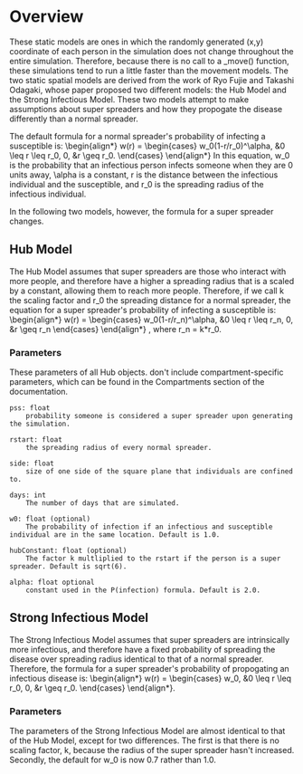 # Overview

These static models are ones in which the randomly generated (x,y) coordinate of each person in the simulation does not change throughout the entire simulation. Therefore, because there is no call to a _move() function, these simulations tend to run a little faster than the movement models. The two static spatial models are derived from the work of Ryo Fujie and Takashi Odagaki, whose paper proposed two different models: the Hub Model and the Strong Infectious Model. These two models attempt to make assumptions about super spreaders and how they propogate the disease differently than a normal spreader.

The default formula for a normal spreader's probability of infecting a susceptible is:
\begin{align*}
w(r) = \begin{cases}
    w_0(1-r/r_0)^\alpha, &0 \leq r \leq r_0,
    0, &r \geq r_0.
\end{cases}
\end{align*}
In this equation, w_0 is the probability that an infectious person infects someone when they are 0 units away, \alpha is a constant, r is the distance between the infectious individual and the susceptible, and r_0 is the spreading radius of the infectious individual.

In the following two models, however, the formula for a super spreader changes.
## Hub Model
The Hub Model assumes that super spreaders are those who interact with more people, and therefore have a higher a spreading radius that is a scaled by a constant, allowing them to reach more people. Therefore, if we call k the scaling factor and r_0 the spreading distance for a normal spreader, the equation for a super spreader's probability of infecting a susceptible is:
\begin{align*}
w(r) = \begin{cases}
    w_0(1-r/r_n)^\alpha, &0 \leq r \leq r_n,
    0, &r \geq r_n
\end{cases}
\end{align*}
, where r_n = k*r_0. 

### Parameters

These parameters of all Hub objects. don't include compartment-specific parameters, which can be found in the Compartments section of the documentation.

    pss: float
        probability someone is considered a super spreader upon generating the simulation.
    
    rstart: float
        the spreading radius of every normal spreader.
    
    side: float
        size of one side of the square plane that individuals are confined to.
    
    days: int
        The number of days that are simulated.
    
    w0: float (optional)
        The probability of infection if an infectious and susceptible individual are in the same location. Default is 1.0.
    
    hubConstant: float (optional)
        The factor k multliplied to the rstart if the person is a super spreader. Default is sqrt(6).
    
    alpha: float optional
        constant used in the P(infection) formula. Default is 2.0.


## Strong Infectious Model
The Strong Infectious Model assumes that super spreaders are intrinsically more infectious, and therefore have a fixed probability of spreading the disease over spreading radius identical to that of a normal spreader. Therefore, the formula for a super spreader's probability of propogating an infectious disease is: 
\begin{align*}
w(r) = \begin{cases}
    w_0, &0 \leq r \leq r_0,
    0, &r \geq r_0.
\end{cases}
\end{align*}.

### Parameters

The parameters of the Strong Infectious Model are almost identical to that of the Hub Model, except for two differences. The first is that there is no scaling factor, k, because the radius of the super spreader hasn't increased. Secondly, the default for w_0 is now 0.7 rather than 1.0.